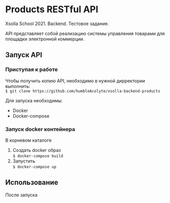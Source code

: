 # Products RESTful API #

Xsolla School 2021. Backend. Тестовое задание.

API представляет собой реализацию системы управления товарами для площадки электронной коммерции.

## Запуск API ##

### Приступая к работе ###
Чтобы получить копию API, необходимо в нужной дирректории выполнить:  
`$ git clone https://github.com/humbleAcolyte/xsolla-backend-products`

Для запуска необходимы:
- Docker
- Docker-compose

### Запуск docker контейнера ###
В корневом каталоге
1. Создать docker образ  
    `$ docker-compose build`
2. Запустить  
    `$ docker-compose up`

## Использование ##
После запуска 
